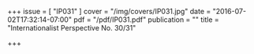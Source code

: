 +++
issue = [ "IP031" ]
cover = "/img/covers/IP031.jpg"
date = "2016-07-02T17:32:14-07:00"
pdf = "/pdf/IP031.pdf"
publication = ""
title = "Internationalist Perspective No. 30/31"

+++

